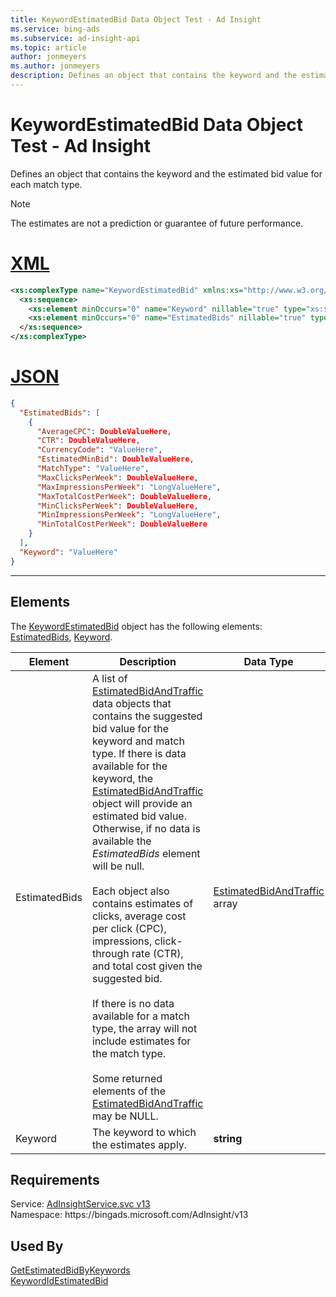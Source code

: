 ```yaml
---
title: KeywordEstimatedBid Data Object Test - Ad Insight
ms.service: bing-ads
ms.subservice: ad-insight-api
ms.topic: article
author: jonmeyers
ms.author: jonmeyers
description: Defines an object that contains the keyword and the estimated bid value for each match type.(test)
---
```

# KeywordEstimatedBid Data Object Test - Ad Insight
Defines an object that contains the keyword and the estimated bid value for each match type.

> [!NOTE]
> The estimates are not a prediction or guarantee of future performance.

# [XML](#tab/xml)

```xml
<xs:complexType name="KeywordEstimatedBid" xmlns:xs="http://www.w3.org/2001/XMLSchema">
  <xs:sequence>
    <xs:element minOccurs="0" name="Keyword" nillable="true" type="xs:string" />
    <xs:element minOccurs="0" name="EstimatedBids" nillable="true" type="tns:ArrayOfEstimatedBidAndTraffic" />
  </xs:sequence>
</xs:complexType>
```

# [JSON](#tab/json)

```json
{
  "EstimatedBids": [
    {
      "AverageCPC": DoubleValueHere,
      "CTR": DoubleValueHere,
      "CurrencyCode": "ValueHere",
      "EstimatedMinBid": DoubleValueHere,
      "MatchType": "ValueHere",
      "MaxClicksPerWeek": DoubleValueHere,
      "MaxImpressionsPerWeek": "LongValueHere",
      "MaxTotalCostPerWeek": DoubleValueHere,
      "MinClicksPerWeek": DoubleValueHere,
      "MinImpressionsPerWeek": "LongValueHere",
      "MinTotalCostPerWeek": DoubleValueHere
    }
  ],
  "Keyword": "ValueHere"
}
```

-----

## <a name="elements"></a>Elements

The [KeywordEstimatedBid](keywordestimatedbid.md) object has the following elements: [EstimatedBids](#estimatedbids), [Keyword](#keyword).

|Element|Description|Data Type|
|-----------|---------------|-------------|
|<a name="estimatedbids"></a>EstimatedBids|A list of [EstimatedBidAndTraffic](estimatedbidandtraffic.md) data objects that contains the suggested bid value for the keyword and match type. If there is data available for the keyword, the [EstimatedBidAndTraffic](estimatedbidandtraffic.md) object will provide an estimated bid value. Otherwise, if no data is available the *EstimatedBids* element will be null.<br/><br/>Each object also contains estimates of clicks, average cost per click (CPC), impressions, click-through rate (CTR), and total cost given the suggested bid.<br/><br/>If there is no data available for a match type, the array will not include estimates for the match type.<br/><br/>Some returned elements of the [EstimatedBidAndTraffic](estimatedbidandtraffic.md) may be NULL.|[EstimatedBidAndTraffic](estimatedbidandtraffic.md) array|
|<a name="keyword"></a>Keyword|The keyword to which the estimates apply.|**string**|

## Requirements
Service: [AdInsightService.svc v13](https://adinsight.api.bingads.microsoft.com/Api/Advertiser/AdInsight/v13/AdInsightService.svc)  
Namespace: https\://bingads.microsoft.com/AdInsight/v13  

## Used By
[GetEstimatedBidByKeywords](getestimatedbidbykeywords.md)  
[KeywordIdEstimatedBid](keywordidestimatedbid.md)  
